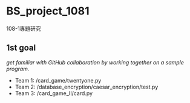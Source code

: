 # BS_project_1081
 108-1專題研究
 
## 1st goal #
_get familiar with GitHub collaboration by working together on a sample program._
- Team 1: /card_game/twentyone.py
- Team 2: /database_encryption/caesar_encryption/test.py
- Team 3: /card_game_II/card.py

